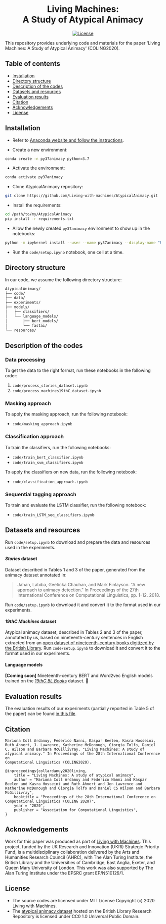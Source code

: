 <div align="center">
    <h1>Living Machines:<br>
      A Study of Atypical Animacy</h1>
</div>
 
<p align="center">
    <a href="https://github.com/Living-with-machines/DeezyMatch/blob/master/LICENSE">
        <img alt="License" src="https://img.shields.io/badge/License-MIT-yellow.svg">
    </a>
    <br/>
</p>

This repository provides underlying code and materials for the paper 'Living Machines: A Study of Atypical Animacy' (COLING2020).

## Table of contents

* [Installation](https://github.com/Living-with-machines/AtypicalAnimacy/#installation)
* [Directory structure](https://github.com/Living-with-machines/AtypicalAnimacy/#directory-structure)
* [Description of the codes](https://github.com/Living-with-machines/AtypicalAnimacy/#description-of-the-codes)
* [Datasets and resources](https://github.com/Living-with-machines/AtypicalAnimacy/#datasets-and-resources)
* [Evaluation results](https://github.com/Living-with-machines/AtypicalAnimacy/#evaluation-results)
* [Citation](https://github.com/Living-with-machines/AtypicalAnimacy/#citation)
* [Acknowledgements](https://github.com/Living-with-machines/AtypicalAnimacy/#acknowledgements)
* [License](https://github.com/Living-with-machines/AtypicalAnimacy/#license)

## Installation

* Refer to [Anaconda website and follow the instructions](https://docs.anaconda.com/anaconda/install/).

* Create a new environment:

```bash
conda create -n py37animacy python=3.7
```

* Activate the environment:

```bash
conda activate py37animacy
```

* Clone AtypicalAnimacy repository:

```bash
git clone https://github.com/Living-with-machines/AtypicalAnimacy.git
```

* Install the requirements:

```bash
cd /path/to/my/AtypicalAnimacy
pip install -r requirements.txt
```

* Allow the newly created `py37animacy` environment to show up in the notebooks:

```bash
python -m ipykernel install --user --name py37animacy --display-name "Python (py37animacy)"
```

* Run the `code/setup.ipynb` notebook, one cell at a time.


## Directory structure

In our code, we assume the following directory structure:

```bash
AtypicalAnimacy/
├── code/
├── data/
├── experiments/
├── models/
│   ├── classifiers/
│   └── language_models/
│       ├── bert_models/
│       └── fastai/
└── resources/
```

## Description of the codes

### Data processing
To get the data to the right format, run these notebooks in the following order:
1. `code/process_stories_dataset.ipynb`
2. `code/process_machines19thC_dataset.ipynb`

### Masking approach

To apply the masking approach, run the following notebook:
* `code/masking_approach.ipynb`

### Classification approach

To train the classifiers, run the following notebooks:
* `code/train_bert_classifier.ipynb`
* `code/train_svm_classifiers.ipynb`

To apply the classifiers on new data, run the following notebook:
* `code/classification_approach.ipynb`

### Sequential tagging approach
To train and evaluate the LSTM classifier, run the following notebook:
* `code/train_LSTM_seq_classifiers.ipynb`

## Datasets and resources

Run `code/setup.ipynb` to download and prepare the data and resources used in the experiments.

#### _Stories_ dataset
Dataset described in Tables 1 and 3 of the paper, generated from the animacy dataset annotated in:
  > Jahan, Labiba, Geeticka Chauhan, and Mark Finlayson. "A new approach to animacy detection." In Proceedings of the 27th International Conference on Computational Linguistics, pp. 1-12. 2018.

Run `code/setup.ipynb` to download it and convert it to the format used in our experiments.
  
#### _19thC Machines_ dataset
Atypical animacy dataset, described in Tables 2 and 3 of the paper, annotated by us, based on nineteenth-century sentences in English extracted from an [open dataset of nineteenth-century books digitized by the British Library](https://data.bl.uk/digbks/db14.html). Run `code/setup.ipynb` to download it and convert it to the format used in our experiments.

#### Language models
**[Coming soon]** Nineteenth-century BERT and Word2vec English models trained on the [_19thC BL Books_](https://data.bl.uk/digbks/db14.html) dataset. :construction:

## Evaluation results

The evaluation results of our experiments (partially reported in Table 5 of the paper) can be found [in this file](https://github.com/Living-with-machines/AtypicalAnimacy/blob/main/evaluation.md).

## Citation

```
Mariona Coll Ardanuy, Federico Nanni, Kaspar Beelen, Kasra Hosseini, Ruth Ahnert, J. Lawrence, Katherine McDonough, Giorgia Tolfo, Daniel C. Wilson and Barbara McGillivray. "Living Machines: A study of atypical animacy." In Proceedings of the 28th International Conference on
Computational Linguistics (COLING2020).
```

```
@inproceedings{collardanuy2020living,
    title = "Living Machines: A study of atypical animacy",
    author = "Mariona Coll Ardanuy and Federico Nanni and Kaspar Beelen and Kasra Hosseini and Ruth Ahnert and Jon Lawrence and Katherine McDonough and Giorgia Tolfo and Daniel CS Wilson and Barbara McGillivray",
    booktitle = "Proceedings of the 28th International Conference on Computational Linguistics (COLING 2020)",
    year = "2020",
    publisher = "Association for Computational Linguistics",
}
```

## Acknowledgements

Work for this paper was produced as part of [Living with Machines](http://livingwithmachines.ac.uk/). This project, funded by the UK Research and Innovation (UKRI) Strategic Priority Fund, is a multidisciplinary collaboration delivered by the Arts and Humanities Research Council (AHRC), with The Alan Turing Institute, the British Library and the Universities of Cambridge, East Anglia, Exeter, and Queen Mary University of London. This work was also supported by The Alan Turing Institute under the EPSRC grant EP/N510129/1.

## License

- The source codes are licensed under MIT License Copyright (c) 2020 Living with Machines.
- The [atypical animacy dataset](https://bl.iro.bl.uk/work/ns/323177af-6081-4e93-8aaf-7932ca4a390a) hosted on the British Library Research Repository is licensed under CC0 1.0 Universal Public Domain.
